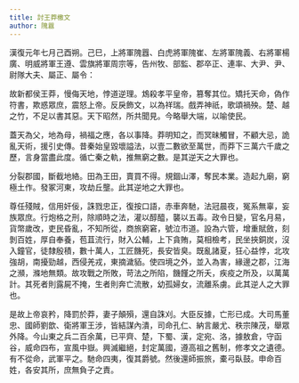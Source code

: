 ```yaml
---
title: 討王莽檄文
author: 隗囂
---
```


漢復元年七月己酉朔。己巳，上將軍隗囂、白虎將軍隗崔、左將軍隗義、右將軍楊廣、明威將軍王遵、雲旗將軍周宗等，告州牧、部監、郡卒正、連率、大尹、尹、尉隊大夫、屬正、屬令：

故新都侯王莽，慢侮天地，悖道逆理。鴆殺孝平皇帝，篡奪其位。矯托天命，偽作符書，欺惑眾庶，震怒上帝。反戾飾文，以為祥瑞。戲弄神祇，歌頌禍殃。楚、越之竹，不足以書其惡。天下昭然，所共聞見。今略舉大端，以喻使民。

蓋天為父，地為母，禍福之應，各以事降。莽明知之，而冥昧觸冒，不顧大忌，詭亂天術，援引史傳。昔秦始皇毀壞謚法，以壹二數欲至萬世，而莽下三萬六千歲之歷，言身當盡此度。循亡秦之軌，推無窮之數。是其逆天之大罪也。

分裂郡國，斷截地絡。田為王田，賣買不得。規錮山澤，奪民本業。造起九廟，窮極土作。發冢河東，攻劫丘壟。此其逆地之大罪也。

尊任殘賊，信用奸佞，誅戮忠正，復按口語，赤車奔馳，法冠晨夜，冤系無辜，妄族眾庶。行炮格之刑，除順時之法，灌以醇醯，襲以五毒。政令日變，官名月易，貨幣歲改，吏民昏亂，不知所從，商旅窮窘，號泣市道。設為六管，增重賦斂，刻剝百姓，厚自奉養，苞苴流行，財入公輔，上下貪賄，莫相檢考，民坐挾銅炭，沒入鐘官，徒隸殷積，數十萬人，工匠饑死，長安皆臭。既亂諸夏，狂心益悖，北攻強胡，南擾勁越，西侵羌戎，東摘濊貊。使四境之外，並入為害，緣邊之郡，江海之瀕，滌地無類。故攻戰之所敗，苛法之所陷，饑饉之所夭，疾疫之所及，以萬萬計。其死者則露屍不掩，生者則奔亡流散，幼孤婦女，流離系虜。此其逆人之大罪也。

是故上帝哀矜，降罰於莽，妻子顛殞，還自誅刈。大臣反據，亡形已成。大司馬董忠、國師劉歆、衛將軍王涉，皆結謀內潰，司命孔仁、納言嚴尤、秩宗陳茂，舉眾外降。今山東之兵二百余萬，已平齊、楚，下蜀、漢，定宛、洛，據敖倉，守函谷，威命四布，宣風中嶽。興滅繼絕，封定萬國，遵高祖之舊制，修孝文之遺德。有不從命，武軍平之。馳命四夷，復其爵號。然後還師振旅，橐弓臥鼓。申命百姓，各安其所，庶無負子之責。
